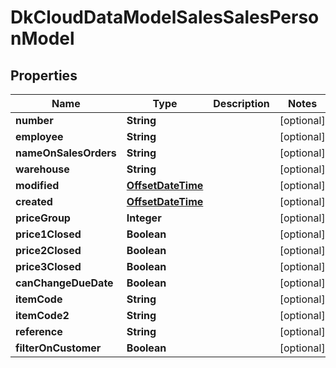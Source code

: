 
# DkCloudDataModelSalesSalesPersonModel

## Properties
Name | Type | Description | Notes
------------ | ------------- | ------------- | -------------
**number** | **String** |  |  [optional]
**employee** | **String** |  |  [optional]
**nameOnSalesOrders** | **String** |  |  [optional]
**warehouse** | **String** |  |  [optional]
**modified** | [**OffsetDateTime**](OffsetDateTime.md) |  |  [optional]
**created** | [**OffsetDateTime**](OffsetDateTime.md) |  |  [optional]
**priceGroup** | **Integer** |  |  [optional]
**price1Closed** | **Boolean** |  |  [optional]
**price2Closed** | **Boolean** |  |  [optional]
**price3Closed** | **Boolean** |  |  [optional]
**canChangeDueDate** | **Boolean** |  |  [optional]
**itemCode** | **String** |  |  [optional]
**itemCode2** | **String** |  |  [optional]
**reference** | **String** |  |  [optional]
**filterOnCustomer** | **Boolean** |  |  [optional]



